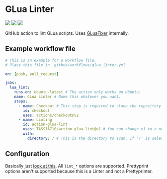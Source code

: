# GLua Linter

![](https://img.shields.io/github/license/TASSIA710/action-glua-lint?style=for-the-badge)
![](https://img.shields.io/github/issues/TASSIA710/action-glua-lint?style=for-the-badge)
![](https://img.shields.io/static/v1?label=Requires&message=Ubuntu%2018.04&color=orange&style=for-the-badge&logo=ubuntu)

GitHub action to lint GLua scripts.
Uses [GLuaFixer](https://github.com/FPtje/GLuaFixer) internally.

## Example workflow file

```yaml
# This is an example for a workflow file.
# Place this file in .github/workflows/glua_linter.yml

on: [push, pull_request]

jobs:
  lua_lint:
    runs-on: ubuntu-latest # The action only works on Ubuntu.
    name: GLua Linter # Name this whatever you want.
    steps:
      - name: Checkout # This step is required to clone the repository.
        id: checkout
        uses: actions/checkout@v2
      - name: Linting
        id: action-glua-lint
        uses: TASSIA710/action-glua-lint@v1 # You can change v1 to a newer version or 'master.' Changing it to 'master' may cause bugs.
        with:
          directory: / # This is the directory to scan. If '/' is selected, it will scan the entire repository.
```

## Configuration

Basically just [look at this](https://github.com/FPtje/GLuaFixer#linter-options). All `lint_*` options are supported.
Prettyprint options aren't supported because this is a Linter and not a Prettyprinter.
